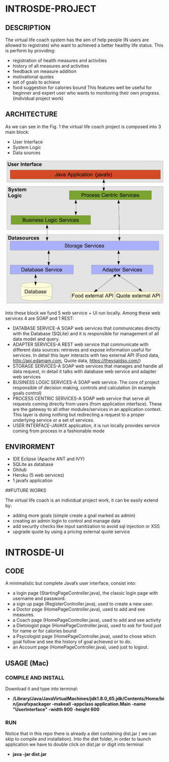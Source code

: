 # INTROSDE-PROJECT


## DESCRIPTION

The virtual life coach system has the aim of help people (N users are allowed to registrate) who want to achieved a better healthy life status. This is perform by providing:
* registration of health measures and activities
* history of all measures and activities
* feedback on measure addition
* motivational quotes
* set of goals to achieve
* food suggestion for calories bound
This features well be useful for beginner and expert user who wants to monitoring their own progress.
(individual project work)


## ARCHITECTURE

As we can see in the Fig. 1 the virtual life coach project is composed into 3 main block:
* User Interface
* System Logic
* Data sources

![](https://github.com/specter9876/introsde-UI/blob/master/img/Schermata%202016-04-30%20alle%2015.19.22.png)

Into these block we fund 5 web service + UI run locally. Among these web services 4 are SOAP and 1 REST:

* DATABASE SERVICE-A SOAP web services that communicates directly with the Database (SQLite) and it is responsible for management of all data model and query. 
* ADAPTER SERVICES-A REST web service that communicate with different data sources: retrieves and expose information useful for services. In detail this layer interacts with two external API (Food data, http://api.edamam.com, Quote data, https://theysaidso.com/)
* STORAGE SERVICES-A SOAP web services that manages and handle all data request, in detail it talks with database web service and adapter web services 
* BUSINESS LOGIC SERVICES-A SOAP web service. The core of project responsible of decision making, controls and calculation  (in example goals control)
* PROCESS CENTRIC SERVICES-A SOAP web service that serve all requests coming directly from users (from application interface). These are the gateway to all other modules/services in an application context. This layer is doing nothing but redirecting a request to a proper underlying service or a set of services.
* USER INTERFACE-JAVAfX application, it is run locally provides service coming from process in a fashionable mode

## ENVIRORMENT

* IDE Eclipse (Apache ANT  and IVY)
* SQLite as database
* Ghitub
* Heroku (5 web services)
* 1 javafx application


##FUTURE WORKS

The virtual life coach is an individual project work, it can be easily extend by:
* adding more goals (simple create a goal marked as admin)
* creating an admin login to control and manage data
* add security checks like input sanitization to avoid sql injection or XSS
* upgrade quote by using a pricing external quote service


# INTROSDE-UI

## CODE

A minimalistic but complete Javafx user interface, consist into:
* a login page (StartingPageController.java), the classic login page with username and password.
* a sign up page (RegisterController.java), used to create a new user.
* a Doctor page (HomePageController.java), used to add and see measures.
* a Coach page (HomePageController.java), used to add and see activity
* a Dietologist page (HomePageController.java), used to ask for food just for name or for calories bound
* a Psycologist page (HomePageController.java), used to chose which goal follow and see the history of goal achieved or to do.
* an Account page (HomePageController.java), used just to logout.


## USAGE (Mac)

### COMPILE AND INSTALL

Download it and type into terminal:
* **/Library/Java/JavaVirtualMachines/jdk1.8.0_65.jdk/Contents/Home/bin/javafxpackager -makeall -appclass application.Main -name "UserInterface" -width 800 -height 600**


### RUN

Notice that in this repo there is already a diet containing dist.jar ( we can skip  to compile and installation).
Into the diet folder, in order to launch application we have to double click on dist.jar or digit into terminal 

* **java -jar dist.jar**
